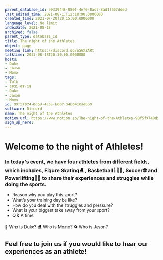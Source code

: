 ```yaml
---
parent_database_id: e9339446-880f-4ef0-8ad7-8ad1f507dded
last_edited_time: 2021-08-17T12:18:00.0000000
created_time: 2021-07-20T20:15:00.0000000
language_level: No limit
indexDate: 2021-08-18
archived: false
parent_type: database_id
title: The night of the Athletes
object: page
meeting_link: https://discord.gg/pSAXZARt
talktime: 2021-08-18T20:30:00.0000000
hosts:
- Duke
- Jason
- Momo
tags:
- Talk
- 2021-08-18
- Duke
- Jason
- Momo
id: 98f5f974-8d5d-4c3e-b687-34b0410ddbb9
software: Discord
name: The night of the Athletes
notion_url: https://www.notion.so/The-night-of-the-Athletes-98f5f9748d5d4c3eb68734b0410ddbb9
sign_up_here: 
---
```


#                     Welcome to the night of Athletes!



### In today's event, we have four athletes from different fields, which includes, Figure Skating⛸️ , Basketball⛹🏻‍♀️, Soccer⚽ and Powerlifting🏋🏽 to share their experiences and struggles while doing the sports. 
 
   - Reason why you play this sport?
   - What’s your training day be like?
   - How do you deal with the struggles and pressure?
   - What is your biggest take away from your sport?
   - Q & A time. 

👑 Who is Duke?
⛸️ Who is Momo?
⚽ Who is Jason?


## Feel free to join us if you would like to hear our experiences as an athlete!



